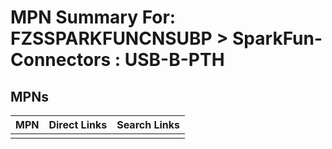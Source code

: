



# MPN Summary For: FZSSPARKFUNCNSUBP > SparkFun-Connectors : USB-B-PTH

## MPNs
  

|MPN|Direct Links|Search Links|
| :--- | :--- | :--- |
||||
